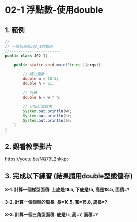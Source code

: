 # 02-1 浮點數-使用double

## 1. 範例
``` java
//-----------------------
// 一個名稱為J02_1的類別
//-----------------------
public class J02_1{

    public static void main(String []args){
        
        // 建立變數
        double w = 10.5;
        double h = 21;               
 
        // 計算
        double a = w * h;
        
        // 印出計算結果
        System.out.println(w);
        System.out.println(h);
        System.out.println(a);
    }
}
``` 

## 2. 觀看教學影片
https://youtu.be/NQ79L2nkkpo


## 3. 完成以下練習 (結果請用double型態儲存)

#### 3-1. 計算一個梯型面積: 上底是10.5, 下底是15, 高是18.5, 面積=?
#### 3-2. 計算一個矩型的周長: 長=10.5, 寬=15.8, 周長=? 
#### 3-3. 計算一個三角型面積: 底是15, 高=7, 面積=? 
